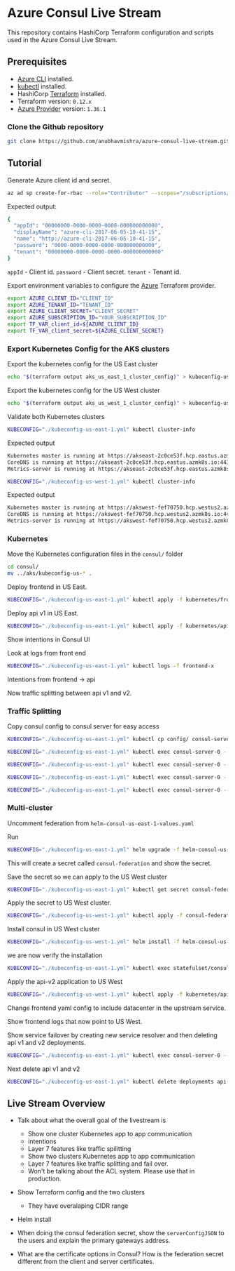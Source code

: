 # Azure Consul Live Stream

This repository contains HashiCorp Terraform configuration and scripts used in the Azure Consul Live Stream.

## Prerequisites

* [Azure CLI](https://docs.microsoft.com/en-us/cli/azure/install-azure-cli?view=azure-cli-latest) installed.
* [kubectl](https://kubernetes.io/docs/tasks/tools/install-kubectl/) installed.
* HashiCorp [Terraform](https://terraform.io/downloads.html) installed.
* Terraform version: `0.12.x`
* [Azure Provider](https://www.terraform.io/docs/providers/azurerm/index.html) version: `1.36.1`

### Clone the Github repository

```bash
git clone https://github.com/anubhavmishra/azure-consul-live-stream.git
```

## Tutorial

Generate Azure client id and secret.

```bash
az ad sp create-for-rbac --role="Contributor" --scopes="/subscriptions/YOUR_SUBSCRIPTION_ID"
```

Expected output:

```bash
{
  "appId": "00000000-0000-0000-0000-000000000000",
  "displayName": "azure-cli-2017-06-05-10-41-15",
  "name": "http://azure-cli-2017-06-05-10-41-15",
  "password": "0000-0000-0000-0000-000000000000",
  "tenant": "00000000-0000-0000-0000-000000000000"
}
```

`appId` - Client id.
`password` - Client secret.
`tenant` - Tenant id.

Export environment variables to configure the [Azure](https://www.terraform.io/docs/providers/azurerm/index.html) Terraform provider.

```bash
export AZURE_CLIENT_ID="CLIENT_ID"
export AZURE_TENANT_ID="TENANT_ID"
export AZURE_CLIENT_SECRET="CLIENT_SECRET"
export AZURE_SUBSCRIPTION_ID="YOUR_SUBSCRIPTION_ID"
export TF_VAR_client_id=${AZURE_CLIENT_ID}
export TF_VAR_client_secret=${AZURE_CLIENT_SECRET}
```

### Export Kubernetes Config for the AKS clusters

Export the kubernetes config for the US East cluster

```bash
echo "$(terraform output aks_us_east_1_cluster_config)" > kubeconfig-us-east-1.yml
```

Export the kubernetes config for the US West cluster

```bash
echo "$(terraform output aks_us_west_1_cluster_config)" > kubeconfig-us-west-1.yml
```

Validate both Kubernetes clusters

```bash
KUBECONFIG="./kubeconfig-us-east-1.yml" kubectl cluster-info
```

Expected output

```bash
Kubernetes master is running at https://akseast-2c0ce53f.hcp.eastus.azmk8s.io:443
CoreDNS is running at https://akseast-2c0ce53f.hcp.eastus.azmk8s.io:443/api/v1/namespaces/kube-system/services/kube-dns:dns/proxy
Metrics-server is running at https://akseast-2c0ce53f.hcp.eastus.azmk8s.io:443/api/v1/namespaces/kube-system/services/https:metrics-server:/proxy
```

```bash
KUBECONFIG="./kubeconfig-us-west-1.yml" kubectl cluster-info
```

Expected output

```bash
Kubernetes master is running at https://akswest-fef70750.hcp.westus2.azmk8s.io:443
CoreDNS is running at https://akswest-fef70750.hcp.westus2.azmk8s.io:443/api/v1/namespaces/kube-system/services/kube-dns:dns/proxy
Metrics-server is running at https://akswest-fef70750.hcp.westus2.azmk8s.io:443/api/v1/namespaces/kube-system/services/https:metrics-server:/proxy
```

### Kubernetes

Move the Kubernetes configuration files in the `consul/` folder

```bash
cd consul/
mv ../aks/kubeconfig-us-* .
```

Deploy frontend in US East.

```bash
KUBECONFIG="./kubeconfig-us-east-1.yml" kubectl apply -f kubernetes/frontend.yaml
```

Deploy api v1 in US East.

```bash
KUBECONFIG="./kubeconfig-us-east-1.yml" kubectl apply -f kubernetes/api-v1.yaml
```

Show intentions in Consul UI

Look at logs from front end

```bash
KUBECONFIG="./kubeconfig-us-east-1.yml" kubectl logs -f frontend-x
```

Intentions from frontend -> api

Now traffic splitting between api v1 and v2.


### Traffic Splitting

Copy consul config to consul server for easy access

```bash
KUBECONFIG="./kubeconfig-us-east-1.yml" kubectl cp config/ consul-server-0:/
```

```bash
KUBECONFIG="./kubeconfig-us-east-1.yml" kubectl exec consul-server-0 -- consul config write /config/api-defaults.hcl
```

```bash
KUBECONFIG="./kubeconfig-us-east-1.yml" kubectl exec consul-server-0 -- consul config write /config/api-resolver.hcl
```

```bash
KUBECONFIG="./kubeconfig-us-east-1.yml" kubectl exec consul-server-0 -- consul config write /config/api-splitter-50.hcl
```

```bash
KUBECONFIG="./kubeconfig-us-east-1.yml" kubectl exec consul-server-0 -- consul config write /config/api-splitter-100.hcl
```

### Multi-cluster

Uncomment federation from `helm-consul-us-east-1-values.yaml`

Run 

```bash
KUBECONFIG="./kubeconfig-us-east-1.yml" helm upgrade -f helm-consul-us-east-1-values.yaml consul hashicorp/consul --wait
```

This will create a secret called `consul-federation` and show the secret.

Save the secret so we can apply to the US West cluster

```bash
KUBECONFIG="./kubeconfig-us-east-1.yml" kubectl get secret consul-federation -o yaml > consul-federation-secret.yaml
```

Apply the secret to US West cluster.

```bash
KUBECONFIG="./kubeconfig-us-west-1.yml" kubectl apply -f consul-federation-secret.yaml
```

Install consul in US West cluster


```bash
KUBECONFIG="./kubeconfig-us-west-1.yml" helm install -f helm-consul-us-west-1-values.yaml hashicorp hashicorp/consul --wait
```

we are now verify the installation

```bash
KUBECONFIG="./kubeconfig-us-east-1.yml" kubectl exec statefulset/consul-server -- consul members -wan
```

Apply the api-v2 application to US West

```bash
KUBECONFIG="./kubeconfig-us-west-1.yml" kubectl apply -f kubernetes/api-v2-us-west-1.yaml 
```

Change frontend yaml config to include datacenter in the upstream service.

Show frontend logs that now point to US West.

Show service failover by creating new service resolver and then deleting api v1 and v2 deployments.

```bash
KUBECONFIG="./kubeconfig-us-east-1.yml" kubectl exec consul-server-0 -- consul config write /config/api-failover-resolver.hcl
```

Next delete api v1 and v2 

```bash
KUBECONFIG="./kubeconfig-us-east-1.yml" kubectl delete deployments api-v2 api-v1
```

## Live Stream Overview

- Talk about what the overall goal of the livestream is
  - Show one cluster Kubernetes app to app communication
  - intentions
  - Layer 7 features like traffic spilitting
  - Show two clusters Kubernetes app to app communication
  - Layer 7 features like traffic splitting and fail over.
  - Won't be talking about the ACL system. Please use that in production.
- Show Terraform config and the two clusters
  - They have overalaping CIDR range
- Helm install
- When doing the consul federation secret, show the `serverConfigJSON` to the users and explain the primary gateways address.

- What are the certificate options in Consul? How is the federation secret different from the client and server certificates.
